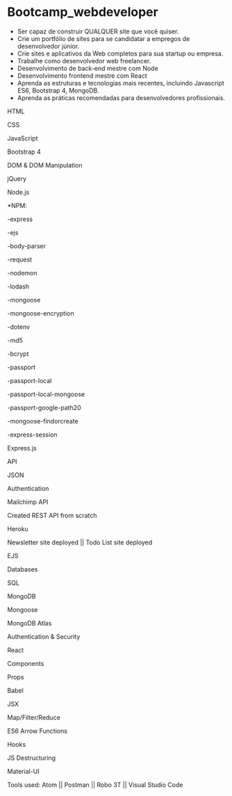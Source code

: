 # Bootcamp_webdeveloper

- Ser capaz de construir QUALQUER site que você quiser.
- Crie um portfólio de sites para se candidatar a empregos de desenvolvedor júnior.
- Crie sites e aplicativos da Web completos para sua startup ou empresa.
- Trabalhe como desenvolvedor web freelancer.
- Desenvolvimento de back-end mestre com Node
- Desenvolvimento frontend mestre com React
- Aprenda as estruturas e tecnologias mais recentes, incluindo Javascript ES6, Bootstrap 4, MongoDB.
- Aprenda as práticas recomendadas para desenvolvedores profissionais.

HTML

CSS

JavaScript

Bootstrap 4

DOM & DOM Manipulation

jQuery

Node.js

*NPM:

-express

-ejs

-body-parser

-request

-nodemon

-lodash

-mongoose

-mongoose-encryption

-dotenv

-md5

-bcrypt

-passport

-passport-local

-passport-local-mongoose

-passport-google-path20

-mongoose-findorcreate

-express-session

Express.js

API

JSON

Authentication

Mailchimp API

Created REST API from scratch

Heroku

Newsletter site deployed ||
Todo List site deployed 

EJS

Databases

SQL

MongoDB

Mongoose

MongoDB Atlas

Authentication & Security

React

Components

Props

Babel

JSX

Map/Filter/Reduce

ES6 Arrow Functions

Hooks

JS Destructuring

Material-UI

Tools used:
Atom ||
Postman ||
Robo 3T ||
Visual Studio Code
